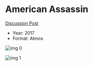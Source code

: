 # American Assassin

[Discussion Post](https://www.avsforum.com/threads/bass-eq-for-filtered-movies.2995212/post-56753210)

* Year: 2017
* Format: Atmos

![img 0](https://i.imgur.com/NsvPRdE.jpg)

![img 1](https://i.imgur.com/umpBRnr.jpg)

